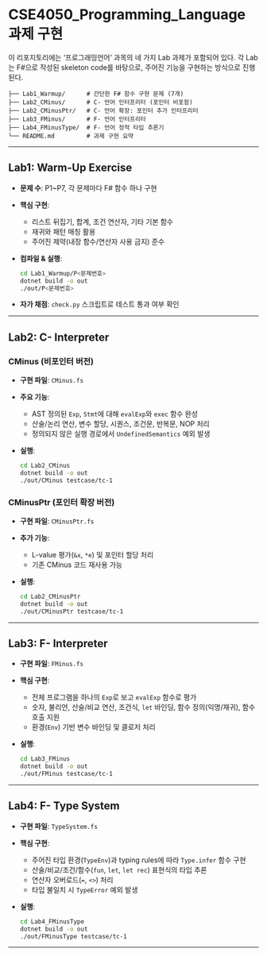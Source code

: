 # CSE4050_Programming_Language 과제 구현

이 리포지토리에는 ‘프로그래밍언어’ 과목의 네 가지 Lab 과제가 포함되어 있다. 각 Lab는 F#으로 작성된 skeleton code를 바탕으로, 주어진 기능을 구현하는 방식으로 진행된다.

```
├── Lab1_Warmup/      # 간단한 F# 함수 구현 문제 (7개)
├── Lab2_CMinus/      # C- 언어 인터프리터 (포인터 비포함)
├── Lab2_CMinusPtr/   # C- 언어 확장: 포인터 추가 인터프리터
├── Lab3_FMinus/      # F- 언어 인터프리터
├── Lab4_FMinusType/  # F- 언어 정적 타입 추론기
└── README.md         # 과제 구현 요약
```

---

## Lab1: Warm-Up Exercise

* **문제 수**: P1\~P7, 각 문제마다 F# 함수 하나 구현
* **핵심 구현**:

  * 리스트 뒤집기, 합계, 조건 연산자, 기타 기본 함수
  * 재귀와 패턴 매칭 활용
  * 주어진 제약(내장 함수/연산자 사용 금지) 준수
* **컴파일 & 실행**:

  ```bash
  cd Lab1_Warmup/P<문제번호>
  dotnet build -o out
  ./out/P<문제번호>
  ```
* **자가 채점**: `check.py` 스크립트로 테스트 통과 여부 확인

---

## Lab2: C- Interpreter

### CMinus (비포인터 버전)

* **구현 파일**: `CMinus.fs`
* **주요 기능**:

  * AST 정의된 `Exp`, `Stmt`에 대해 `evalExp`와 `exec` 함수 완성
  * 산술/논리 연산, 변수 할당, 시퀀스, 조건문, 반복문, NOP 처리
  * 정의되지 않은 실행 경로에서 `UndefinedSemantics` 예외 발생
* **실행**:

  ```bash
  cd Lab2_CMinus
  dotnet build -o out
  ./out/CMinus testcase/tc-1
  ```

### CMinusPtr (포인터 확장 버전)

* **구현 파일**: `CMinusPtr.fs`
* **추가 기능**:

  * L-value 평가(`&x`, `*e`) 및 포인터 할당 처리
  * 기존 CMinus 코드 재사용 가능
* **실행**:

  ```bash
  cd Lab2_CMinusPtr
  dotnet build -o out
  ./out/CMinusPtr testcase/tc-1
  ```

---

## Lab3: F- Interpreter

* **구현 파일**: `FMinus.fs`
* **핵심 구현**:

  * 전체 프로그램을 하나의 `Exp`로 보고 `evalExp` 함수로 평가
  * 숫자, 불리언, 산술/비교 연산, 조건식, `let` 바인딩, 함수 정의(익명/재귀), 함수 호출 지원
  * 환경(`Env`) 기반 변수 바인딩 및 클로저 처리
* **실행**:

  ```bash
  cd Lab3_FMinus
  dotnet build -o out
  ./out/FMinus testcase/tc-1
  ```

---

## Lab4: F- Type System

* **구현 파일**: `TypeSystem.fs`
* **핵심 구현**:

  * 주어진 타입 환경(`TypeEnv`)과 typing rules에 따라 `Type.infer` 함수 구현
  * 산술/비교/조건/함수(`fun`, `let`, `let rec`) 표현식의 타입 추론
  * 연산자 오버로드(`=`, `<>`) 처리
  * 타입 불일치 시 `TypeError` 예외 발생
* **실행**:

  ```bash
  cd Lab4_FMinusType
  dotnet build -o out
  ./out/FMinusType testcase/tc-1
  ```

---

